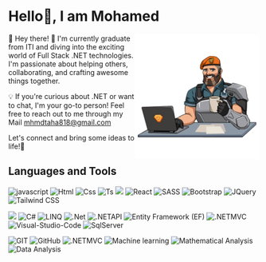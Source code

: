 # Hello👋, I am Mohamed 

<img align="right" width="250" src="assets/Valorant stickers/Hide the Pain, Brimstone.png">

👋 Hey there! 🚀  I'm currently graduate from ITI and diving into the exciting world of Full Stack .NET technologies. I'm passionate about helping others, collaborating, and crafting awesome things together.

💡 If you're curious about .NET  or want to chat, I'm your go-to person! Feel free to reach out to me through my Mail mhmdtaha818@gmail.com

   Let's connect and bring some ideas to life!🌟





## Languages and Tools

![javascript](https://img.shields.io/badge/JavaScript-F7DF1E?&logo=javascript&logoColor=black)
![Html](https://img.shields.io/badge/HTML-E34F26?&logo=html5&logoColor=white)
![Css](https://img.shields.io/badge/CSS-1572B6?&&logo=css3&logoColor=white)
![Ts](https://img.shields.io/badge/TypeScript-CC6699?&logo=sass&logoColor=white)
![](https://img.shields.io/badge/Angular-DD0031?&logo=angular&logoColor=white)
![React](https://img.shields.io/badge/React-0052CC?&logo=data&logoColor=white)
![SASS](https://img.shields.io/badge/SASS-1572B6?&&logo=SASS&logoColor=white)
![Bootstrap](https://img.shields.io/badge/Bootstrap-563D7C?&logo=bootstrap&logoColor=white)
![JQuery](https://img.shields.io/badge/JQuery-CC6699?&logo=sass&logoColor=white)
![Tailwind CSS](https://img.shields.io/badge/TailwindCSS-563D7C?&&logoColor=yellow)

![](https://img.shields.io/badge/Microsoft-666666?&logo=microsoft&logoColor=white)
![C#](https://img.shields.io/badge/C%23-239120?&logo=c-sharp&logoColor=white)
![LINQ](https://img.shields.io/badge/LINQ-458?&logo=LINQ&logoColor=white)
![.Net](https://img.shields.io/badge/.NETcore-5C2D91?&logo=.net&logoColor=white)
![.NETAPI](https://img.shields.io/badge/API-CC6699?&logo=sass&logoColor=white)
![Entity Framework (EF)](https://img.shields.io/badge/Entity-866920?&logo=Entity&logoColor=white)
![.NETMVC](https://img.shields.io/badge/MVC-563C7C?&&logoColor=white)
![Visual-Studio-Code](https://img.shields.io/badge/Visual_Studio_Code-0078D4?&logo=visual%20studio%20code&logoColor=white)
![SqlServer](https://img.shields.io/badge/SqlServer-563D7C?&&logoColor=white)

![GIT](https://img.shields.io/badge/GIT-E44C30?&logo=git&logoColor=white)
![GitHub](https://img.shields.io/badge/Github-100000?&logo=github&logoColor=white)
![.NETMVC](https://img.shields.io/badge/Agile-563C7C?&&logoColor=white)
![Machine learning](https://img.shields.io/badge/Machinelearning-626CD9?&logo=machine&logoColor=white)
![Mathematical Analysis](https://img.shields.io/badge/MathematicalAnalysis-3p45q4?&logo=math&logoColor=blue)
![Data Analysis](https://img.shields.io/badge/DataAnalysis-0052CC?&logo=data&logoColor=white)


